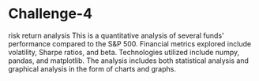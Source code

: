 # Challenge-4
risk return analysis
This is a quantitative analysis of several funds' performance compared to the S&P 500. Financial metrics explored include volatility, Sharpe ratios, and beta. Technologies utilized include numpy, pandas, and matplotlib. The analysis includes both statistical analysis and graphical analysis in the form of charts and graphs.
